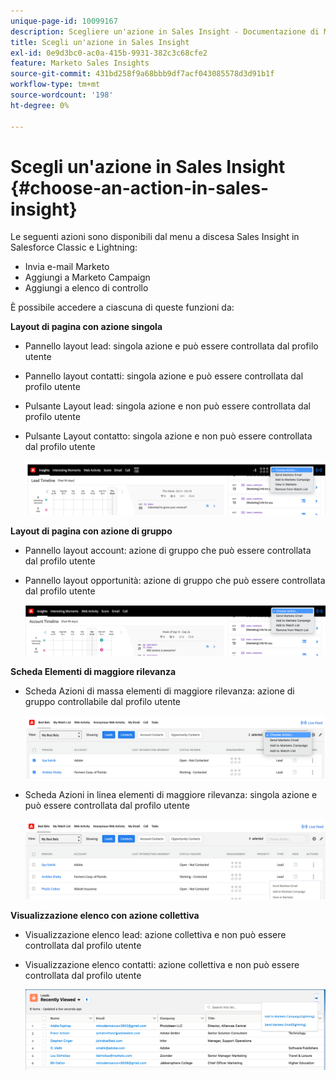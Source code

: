 ```yaml
---
unique-page-id: 10099167
description: Scegliere un'azione in Sales Insight - Documentazione di Marketo - Documentazione del prodotto
title: Scegli un'azione in Sales Insight
exl-id: 0e9d3bc0-ac0a-415b-9931-382c3c68cfe2
feature: Marketo Sales Insights
source-git-commit: 431bd258f9a68bbb9df7acf043085578d3d91b1f
workflow-type: tm+mt
source-wordcount: '198'
ht-degree: 0%

---
```


# Scegli un&#39;azione in Sales Insight {#choose-an-action-in-sales-insight}

Le seguenti azioni sono disponibili dal menu a discesa Sales Insight in Salesforce Classic e Lightning:

* Invia e-mail Marketo
* Aggiungi a Marketo Campaign
* Aggiungi a elenco di controllo

È possibile accedere a ciascuna di queste funzioni da:

**Layout di pagina con azione singola**

* Pannello layout lead: singola azione e può essere controllata dal profilo utente
* Pannello layout contatti: singola azione e può essere controllata dal profilo utente
* Pulsante Layout lead: singola azione e non può essere controllata dal profilo utente
* Pulsante Layout contatto: singola azione e non può essere controllata dal profilo utente

  ![](assets/choose-an-action-in-sales-insight-1.png)

**Layout di pagina con azione di gruppo**

* Pannello layout account: azione di gruppo che può essere controllata dal profilo utente
* Pannello layout opportunità: azione di gruppo che può essere controllata dal profilo utente

  ![](assets/choose-an-action-in-sales-insight-2.png)

**Scheda Elementi di maggiore rilevanza**

* Scheda Azioni di massa elementi di maggiore rilevanza: azione di gruppo controllabile dal profilo utente

  ![](assets/choose-an-action-in-sales-insight-3.png)

* Scheda Azioni in linea elementi di maggiore rilevanza: singola azione e può essere controllata dal profilo utente

  ![](assets/choose-an-action-in-sales-insight-4.png)

**Visualizzazione elenco con azione collettiva**

* Visualizzazione elenco lead: azione collettiva e non può essere controllata dal profilo utente
* Visualizzazione elenco contatti: azione collettiva e non può essere controllata dal profilo utente

  ![](assets/choose-an-action-in-sales-insight-5.png)
